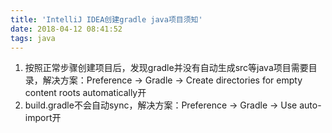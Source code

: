 ```yaml
---
title: 'IntelliJ IDEA创建gradle java项目须知'
date: 2018-04-12 08:41:52
tags: java
---
```

1. 按照正常步骤创建项目后，发现gradle并没有自动生成src等java项目需要目录，解决方案：Preference -> Gradle -> Create directories for empty content roots automatically开
2. build.gradle不会自动sync，解决方案：Preference -> Gradle -> Use auto-import开

